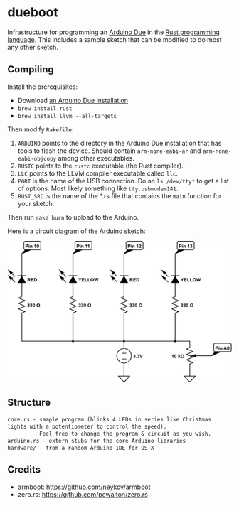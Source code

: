 dueboot
=======

Infrastructure for programming an [Arduino Due][1] in the [Rust programming language][2]. This includes a sample sketch that can be 
modified to do most any other sketch.

Compiling
---------

Install the prerequisites:
* Download [an Arduino Due installation][1]
* `brew install rust`
* `brew install llvm --all-targets`

Then modify `Rakefile`:

 1. `ARDUINO` points to the directory in the Arduino Due installation that has tools to flash the device. Should contain `arm-none-eabi-ar` and `arm-none-eabi-objcopy` among other executables.
 2. `RUSTC` points to the `rustc` executable (the Rust compiler).
 3. `LLC` points to the LLVM compiler executable called `llc`.
 4. `PORT` is the name of the USB connection. Do an `ls /dev/tty*` to get a list of options. Most likely something like `tty.usbmodem141`.
 5. `RUST_SRC` is the name of the *.rs file that contains the `main` function for your sketch.

Then run `rake burn` to upload to the Arduino.

Here is a circuit diagram of the Arduino sketch:

![Circuit diagram](https://raw.githubusercontent.com/tkellogg/dueboot/master/rust-arduino-circuit.png)


Structure
---------

    core.rs - sample program (blinks 4 LEDs in series like Christmas lights with a potentiometer to control the speed).
              Feel free to change the program & circuit as you wish.
    arduino.rs - extern stubs for the core Arduino libraries
    hardware/ - from a random Arduino IDE for OS X


Credits
-------

  - armboot: https://github.com/neykov/armboot
  - zero.rs: https://github.com/pcwalton/zero.rs

 [1]: http://arduino.cc/en/Guide/ArduinoDue
 [2]: http://www.rust-lang.org/

